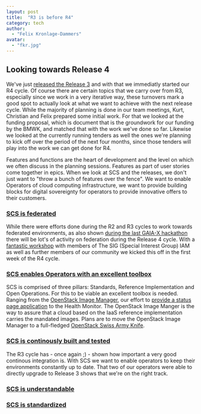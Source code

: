 ```yaml
---
layout: post
title:  "R3 is before R4"
category: tech
author:
  - "Felix Kronlage-Dammers"
avatar:
  - "fkr.jpg"
---
```


## Looking towards Release 4

We've just [released the Release 3](https://scs.community/release/2022/09/21/release3/) and with that we immediatly started our R4 cycle.
Of course there are certain topics that we carry over from R3, especially since we work in a very iterative way, these turnovers mark a good spot to actually look at what we want to achieve with the next release cycle. While the majority of planning is done in our team meetings, Kurt, Christian and Felix prepared some initial work.
For that we looked at the funding proposal, which is document that is the groundwork for our funding by the BMWK, and matched that with the work we've done so far. Likewise we looked at the currently running tenders as well the ones we're planning to kick off over the period of the next four months, since those tenders will play into the work we can get done for R4.

Features and functions are the heart of development and the level on which we often discuss in the planning sessions. Features as part of user stories come together in epics.
When we look at SCS and the releases, we don't just want to "throw a bunch of features over the fence". We want to enable Operators of cloud computing infrastructure, we want to provide building blocks for digital sovereignty for operators to provide innovative offers to their customers.

### [SCS is federated](https://github.com/orgs/SovereignCloudStack/projects/6/views/18)

While there were efforts done during the R2 and R3 cycles to work towards federated environments, as also shown [during the last GAIA-X hackathon](https://scs.community/2022/09/28/gaia-x-hackathon-5/) there will be lot's of activity on federation during the Release 4 cycle. With a [fantastic workshop](https://input.osb-alliance.de/p/2022-10-scs-iam-workshop) with members of The SIG (Special Interest Group) IAM as well as further members of our community we kicked this off in the first week of the R4 cycle.

### [SCS enables Operators with an excellent toolbox](https://github.com/orgs/SovereignCloudStack/projects/6/views/20)

SCS is comprised of three pillars: Standards, Reference Implementation and Open Operations. For this to be viable an excellent toolbox is needed. Ranging from the [OpenStack Image Manager](https://github.com/osism/openstack-image-manager), our effort to [provide a status page application](https://github.com/SovereignCloudStack/issues/issues/123) to the Health Monitor.
The OpenStack Image Manger is the way to assure that a cloud based on the IaaS reference implementation carries the mandated images. Plans are to move the OpenStack Image Manager to a full-fledged [OpenStack Swiss Army Knife](https://github.com/osism/issues/issues/317). 

### [SCS is continously built and tested](https://github.com/orgs/SovereignCloudStack/projects/6/views/21)

The R3 cycle has - once again ;) - shown how important a very good continous integration is. With SCS we want to enable operators to keep their environments constantly up to date.
That two of our operators were able to directly upgrade to Release 3 shows that we're on the right track.

### [SCS is understandable](https://github.com/orgs/SovereignCloudStack/projects/6/views/22)


### [SCS is standardized](https://github.com/orgs/SovereignCloudStack/projects/6/views/23)


